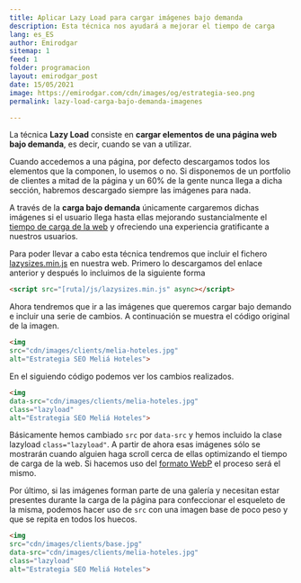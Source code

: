 ```yaml
---
title: Aplicar Lazy Load para cargar imágenes bajo demanda
description: Esta técnica nos ayudará a mejorar el tiempo de carga
lang: es_ES
author: Emirodgar
sitemap: 1
feed: 1
folder: programacion
layout: emirodgar_post
date: 15/05/2021
image: https://emirodgar.com/cdn/images/og/estrategia-seo.png
permalink: lazy-load-carga-bajo-demanda-imagenes

---
```


La técnica **Lazy Load** consiste en **cargar elementos de una página web bajo demanda**, es decir, cuando se van a utilizar.

Cuando accedemos a una página, por defecto descargamos todos los elementos que la componen, lo usemos o no. Si disponemos de un portfolio de clientes a mitad de la página y un 60% de la gente nunca llega a dicha sección, habremos descargado siempre las imágenes para nada.

A través de la **carga bajo demanda** únicamente cargaremos dichas imágenes si el usuario llega hasta ellas mejorando sustancialmente el [tiempo de carga de la web](https://emirodgar.com/mejorar-tiempo-carga-web) y ofreciendo una experiencia gratificante a nuestros usuarios.

Para poder llevar a cabo esta técnica tendremos que incluir el fichero [lazysizes.min.js](https://raw.githubusercontent.com/aFarkas/lazysizes/gh-pages/lazysizes.min.js) en nuestra web. Primero lo descargamos del enlace anterior y después lo incluimos de la siguiente forma

```html
<script src="[ruta]/js/lazysizes.min.js" async></script>
```

Ahora tendremos que ir a las imágenes que queremos cargar bajo demando e incluir una serie de cambios. A continuación se muestra el código original de la imagen.

```html
<img 
src="cdn/images/clients/melia-hoteles.jpg"
alt="Estrategia SEO Meliá Hoteles">
```

En el siguiendo código podemos ver los cambios realizados.

```html
<img 
data-src="cdn/images/clients/melia-hoteles.jpg"
class="lazyload" 
alt="Estrategia SEO Meliá Hoteles">
```

Básicamente hemos cambiado ```src``` por ```data-src``` y hemos incluido la clase lazyload ```class="lazyload"```. A partir de ahora esas imágenes sólo se mostrarán cuando alguien haga scroll cerca de ellas optimizando el tiempo de carga de la web. Si hacemos uso del [formato WebP](https://emirodgar.com/webp-compatibilidad) el proceso será el mismo. 

Por último, si las imágenes forman parte de una galería y necesitan estar presentes durante la carga de la página para confeccionar el esqueleto de la misma, podemos hacer uso de ```src``` con una imagen base de poco peso y que se repita en todos los huecos.

```html
<img 
src="cdn/images/clients/base.jpg" 
data-src="cdn/images/clients/melia-hoteles.jpg" 
class="lazyload" 
alt="Estrategia SEO Meliá Hoteles">
```


<!--stackedit_data:
eyJoaXN0b3J5IjpbMTk1MTA5MTY1NCw4MzQxNDg5NTMsLTM5MD
g3NTg1MCwyMDU5NDYyNTc4LC05NzcxOTY3ODRdfQ==
-->
